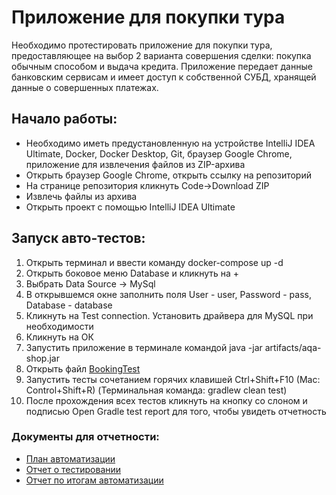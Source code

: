 
<h1>Приложение для покупки тура</h1>

Необходимо протестировать приложение для покупки тура, предоставляющее на выбор 2 варианта совершения
сделки: покупка обычным способом и выдача кредита. Приложение передает данные банковским сервисам и имеет
доступ к собственной СУБД, хранящей данные о совершенных платежах.

<h2>Начало работы:</h2>

* Необходимо иметь предустановленную на устройстве IntelliJ IDEA Ultimate, Docker,
  Docker Desktop, Git, браузер Google Chrome, приложение для извлечения файлов из ZIP-архива
* Открыть браузер Google Chrome, открыть ссылку на репозиторий
* На странице репозитория кликнуть Code->Download ZIP
* Извлечь файлы из архива
* Открыть проект с помощью IntelliJ IDEA Ultimate

<h2>Запуск авто-тестов:</h2>

1. Открыть терминал и ввести команду docker-compose up -d
2. Открыть боковое меню Database и кликнуть на +
3. Выбрать Data Source -> MySql
4. В открывшемся окне заполнить поля User - user, Password - pass, Database - database
5. Кликнуть на Test connection. Установить драйвера для MySQL при необходимости
6. Кликнуть на ОК
7. Запустить приложение в терминале командой java -jar artifacts/aqa-shop.jar
8. Открыть файл [BookingTest](src/test/java/ru/netology/booking/test/BookingTest.java)
9. Запустить тесты сочетанием горячих клавишей Ctrl+Shift+F10 (Mac: Control+Shift+R) (Терминальная команда: gradlew clean test)
10. После прохождения всех тестов кликнуть на кнопку со слоном и подписью Open Gradle test report
    для того, чтобы увидеть отчетность

<h3>Документы для отчетности:</h3>

* [План автоматизации](documentation/Plan.md)
* [Отчет о тестировании](documentation/Report.md)
* [Отчет по итогам автоматизации](documentation/Summary.md)